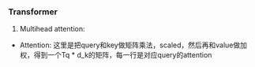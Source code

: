 ### Transformer

1. Multihead attention:
- Attention: 这里是把query和key做矩阵乘法，scaled，然后再和value做加权，得到一个Tq * d_k的矩阵，每一行是对应query的attention
